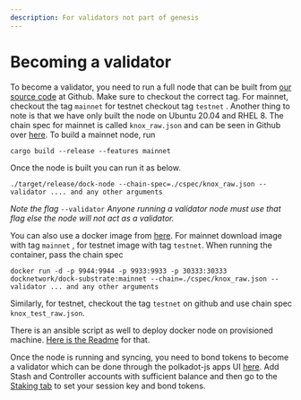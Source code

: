 ```yaml
---
description: For validators not part of genesis
---
```


# Becoming a validator

To become a validator, you need to run a full node that can be built from [our source code](https://github.com/docknetwork/dock-substrate) at Github. Make sure to checkout the correct tag. For mainnet, checkout the tag `mainnet` for testnet checkout tag `testnet` . Another thing to note is that we have only built the node on Ubuntu 20.04 and RHEL 8. The chain spec for mainnet is called `knox_raw.json` and can be seen in Github over [here](https://github.com/docknetwork/dock-substrate/blob/master/cspec/knox_raw.json?raw=true). To build a mainnet node, run

```text
cargo build --release --features mainnet
```

Once the node is built you can run it as below. 

```text
./target/release/dock-node --chain-spec=./cspec/knox_raw.json --validator .... and any other arguments
```

_Note the flag_ `--validator` _Anyone running a validator node must use that flag else the node will not act as a validator._

You can also use a docker image from [here](https://hub.docker.com/r/docknetwork/dock-substrate). For mainnet download image with tag `mainnet` , for testnet image with tag `testnet`. When running the container, pass the chain spec

```text
docker run -d -p 9944:9944 -p 9933:9933 -p 30333:30333 docknetwork/dock-substrate:mainnet --chain=./cspec/knox_raw.json --validator ... and any other arguments
```

Similarly, for testnet, checkout the tag `testnet` on github and use chain spec `knox_test_raw.json`. 

There is an ansible script as well to deploy docker node on provisioned machine. [Here is the Readme](https://github.com/docknetwork/dock-substrate/tree/testnet/scripts/ansible) for that.

Once the node is running and syncing, you need to bond tokens to become a validator which can be done through the polkadot-js apps UI [here](https://fe.dock.io/#/explorer). Add Stash and Controller accounts with sufficient balance and then go to the [Staking tab](https://fe.dock.io/#/staking) to set your session key and bond tokens.

